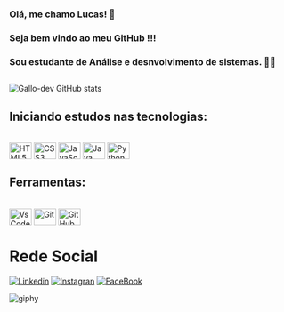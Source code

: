 ### Olá, me chamo Lucas! 👋
### Seja bem vindo ao meu GitHub !!!
### Sou estudante de Análise e desnvolvimento de sistemas. 👨‍🎓

##

![Gallo-dev GitHub stats](https://github-readme-stats.vercel.app/api?username=Gallo-dev&show_icons=true&theme=Tokyonight)

##

## Iniciando estudos nas tecnologias:
<div style ="display; inline_block"><br>
<img align = "center" alt = "HTML5" height="30" width="40" src ="https://cdn.jsdelivr.net/gh/devicons/devicon/icons/html5/html5-original.svg" >
<img align = "center" alt = "CSS3" height="30" width="40" src ="https://cdn.jsdelivr.net/gh/devicons/devicon/icons/css3/css3-original.svg" >
<img align = "center" alt = "JavaScript" height="30" width="40" src ="https://cdn.jsdelivr.net/gh/devicons/devicon/icons/javascript/javascript-original.svg" >
<img align = "center" alt = "Java" height="30" width="40" src ="https://cdn.jsdelivr.net/gh/devicons/devicon/icons/java/java-plain.svg" >
<img align = "center" alt = "Python" height="30" width="40" src ="https://cdn.jsdelivr.net/gh/devicons/devicon/icons/python/python-original.svg" >
<div>

##

## Ferramentas: 
<div style = "display; inline_block"><br>
<img align = "center" alt = "VsCode" height="30" width="40" src ="https://cdn.jsdelivr.net/gh/devicons/devicon/icons/vscode/vscode-original.svg" >
<img align = "center" alt = "Git" height="30" width="40" src ="https://cdn.jsdelivr.net/gh/devicons/devicon/icons/git/git-plain.svg" >
<img align = "center" alt = "GitHub" height="30" width="40" src ="https://cdn.jsdelivr.net/gh/devicons/devicon/icons/github/github-original.svg" >
<div>

# Rede Social

[![Linkedin](https://img.shields.io/badge/LinkedIn-0077B5?style=for-the-badge&logo=linkedin&logoColor=white)](https://www.linkedin.com/in/lucas-silva-developer-dev/)
[![Instagran](https://img.shields.io/badge/Instagram-E4405F?style=for-the-badge&logo=instagram&logoColor=white)](https://www.instagram.com/lucas_gallo13/)
[![FaceBook](https://img.shields.io/badge/Facebook-1877F2?style=for-the-badge&logo=facebook&logoColor=white)](https://www.facebook.com/lucas.vieira.1426876)

  
![giphy](https://user-images.githubusercontent.com/46984244/180670862-f8cd6cee-39b1-4eb1-8bcd-c49fbe372798.gif)
